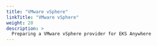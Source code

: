 ```yaml
---
title: "VMware vSphere"
linkTitle: "VMware vSphere"
weight: 20
description: >
  Preparing a VMware vSphere provider for EKS Anywhere
---
```


